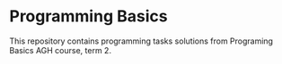 # Programming Basics
This repository contains programming tasks solutions from Programing Basics AGH course, term 2.
